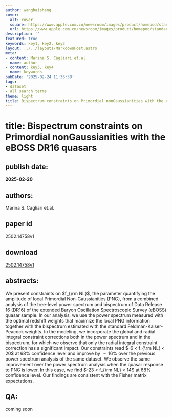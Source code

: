 ```yaml
---
author: wanghaisheng
cover:
  alt: cover
  square: https://www.apple.com.cn/newsroom/images/product/homepod/standard/Apple-HomePod-hero-230118_big.jpg.large_2x.jpg
  url: https://www.apple.com.cn/newsroom/images/product/homepod/standard/Apple-HomePod-hero-230118_big.jpg.large_2x.jpg
description: ''
featured: true
keywords: key1, key2, key3
layout: ../../layouts/MarkdownPost.astro
meta:
- content: Marina S. Cagliari et.al.
  name: author
- content: key3, key4
  name: keywords
pubDate: '2025-02-24 11:36:38'
tags:
- dataset
- all search terms
theme: light
title: Bispectrum constraints on Primordial nonGaussianities with the eBOSS DR16 quasars
---
```


# title: Bispectrum constraints on Primordial nonGaussianities with the eBOSS DR16 quasars 
## publish date: 
**2025-02-20** 
## authors: 
  Marina S. Cagliari et.al. 
## paper id
2502.14758v1
## download
[2502.14758v1](http://arxiv.org/abs/2502.14758v1)
## abstracts:
We present constraints on $f_{\rm NL}$, the parameter quantifying the amplitude of local Primordial Non-Gaussianities (PNG), from a combined analysis of the tree-level power spectrum and bispectrum of Data Release $16$ (DR16) of the extended Baryon Oscillation Spectroscopic Survey (eBOSS) quasar sample. In our analysis, we use the power spectrum measured with the optimal redshift weights that maximize the local PNG information together with the bispectrum estimated with the standard Feldman-Kaiser-Peacock weights. In the modeling, we incorporate the global and radial integral constraint corrections both in the power spectrum and in the bispectrum, for which we observe that only the radial integral constraint correction has a significant impact. Our constraints read $-6 < f_{\rm NL} < 20$ at $68\%$ confidence level and improve by $\sim 16\%$ over the previous power spectrum analysis of the same dataset. We observe the same improvement over the power spectrum analysis when the quasar response to PNG is lower. In this case, we find $-23 < f_{\rm NL} < 14$ at $68\%$ confidence level. Our findings are consistent with the Fisher matrix expectations.
## QA:
coming soon
